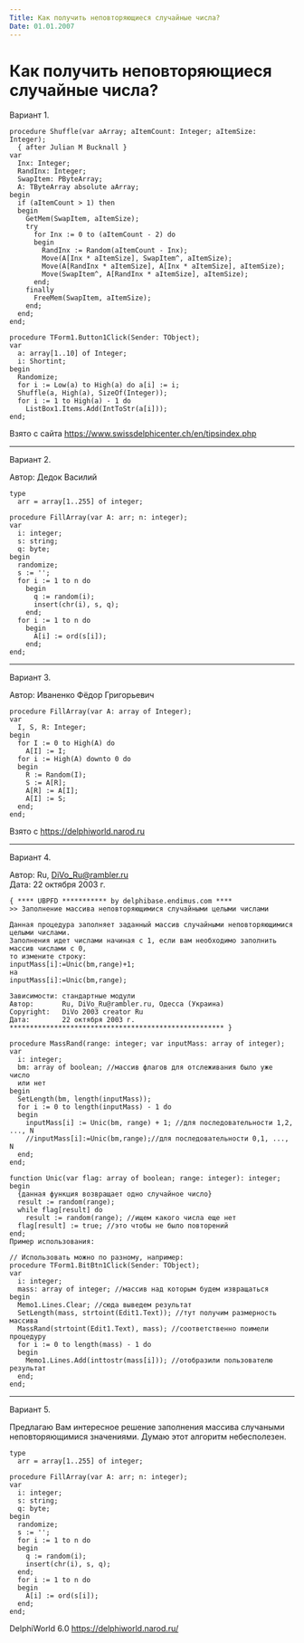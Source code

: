 ```yaml
---
Title: Как получить неповторяющиеся случайные числа?
Date: 01.01.2007
---
```



Как получить неповторяющиеся случайные числа?
=============================================

Вариант 1.

    procedure Shuffle(var aArray; aItemCount: Integer; aItemSize: Integer); 
      { after Julian M Bucknall } 
    var 
      Inx: Integer; 
      RandInx: Integer; 
      SwapItem: PByteArray; 
      A: TByteArray absolute aArray; 
    begin 
      if (aItemCount > 1) then 
      begin 
        GetMem(SwapItem, aItemSize); 
        try 
          for Inx := 0 to (aItemCount - 2) do 
          begin 
            RandInx := Random(aItemCount - Inx); 
            Move(A[Inx * aItemSize], SwapItem^, aItemSize); 
            Move(A[RandInx * aItemSize], A[Inx * aItemSize], aItemSize); 
            Move(SwapItem^, A[RandInx * aItemSize], aItemSize); 
          end; 
        finally 
          FreeMem(SwapItem, aItemSize); 
        end; 
      end; 
    end; 
     
    procedure TForm1.Button1Click(Sender: TObject); 
    var 
      a: array[1..10] of Integer; 
      i: Shortint; 
    begin 
      Randomize; 
      for i := Low(a) to High(a) do a[i] := i; 
      Shuffle(a, High(a), SizeOf(Integer)); 
      for i := 1 to High(a) - 1 do 
        ListBox1.Items.Add(IntToStr(a[i])); 
    end; 

Взято с сайта <https://www.swissdelphicenter.ch/en/tipsindex.php>

------------------------------------------------------------------------

Вариант 2.

Автор: Дедок Василий

     
    type
      arr = array[1..255] of integer;
     
    procedure FillArray(var A: arr; n: integer);
    var
      i: integer;
      s: string;
      q: byte;
    begin
      randomize;
      s := '';
      for i := 1 to n do
        begin
          q := random(i);
          insert(chr(i), s, q);
        end;
      for i := 1 to n do
        begin
          A[i] := ord(s[i]);
        end;
    end;

------------------------------------------------------------------------

Вариант 3.

Автор: Иваненко Фёдор Григорьевич

    procedure FillArray(var A: array of Integer);
    var
      I, S, R: Integer;
    begin
      for I := 0 to High(A) do
        A[I] := I;
      for i := High(A) downto 0 do
      begin
        R := Random(I);
        S := A[R];
        A[R] := A[I];
        A[I] := S;
      end;
    end;

Взято с <https://delphiworld.narod.ru>

------------------------------------------------------------------------

Вариант 4.

Автор:       Ru, DiVo_Ru@rambler.ru  
Дата:        22 октября 2003 г.

    { **** UBPFD *********** by delphibase.endimus.com ****
    >> Заполнение массива неповторяющимися случайными целыми числами
     
    Данная процедура заполняет заданный массив случайными неповторяющимися целыми числами.
    Заполнения идет числами начиная с 1, если вам необходимо заполнить массив числами с 0,
    то измените строку:
    inputMass[i]:=Unic(bm,range)+1;
    на
    inputMass[i]:=Unic(bm,range);
     
    Зависимости: стандартные модули
    Автор:       Ru, DiVo_Ru@rambler.ru, Одесса (Украина)
    Copyright:   DiVo 2003 creator Ru
    Дата:        22 октября 2003 г.
    ***************************************************** }
     
    procedure MassRand(range: integer; var inputMass: array of integer);
    var
      i: integer;
      bm: array of boolean; //массив флагов для отслеживания было уже число
      или нет
    begin
      SetLength(bm, length(inputMass));
      for i := 0 to length(inputMass) - 1 do
      begin
        inputMass[i] := Unic(bm, range) + 1; //для последовательности 1,2, ..., N
        //inputMass[i]:=Unic(bm,range);//для последовательности 0,1, ..., N
      end;
    end;
     
    function Unic(var flag: array of boolean; range: integer): integer;
    begin
      {данная функция возвращает одно случайное число}
      result := random(range);
      while flag[result] do
        result := random(range); //ищем какого числа еще нет
      flag[result] := true; //это чтобы не было повторений
    end;
    Пример использования: 
     
    // Использовать можно по разному, например:
    procedure TForm1.BitBtn1Click(Sender: TObject);
    var
      i: integer;
      mass: array of integer; //массив над которым будем извращаться
    begin
      Memo1.Lines.Clear; //сюда выведем результат
      SetLength(mass, strtoint(Edit1.Text)); //тут получим размерность массива
      MassRand(strtoint(Edit1.Text), mass); //соответственно поимели процедуру
      for i := 0 to length(mass) - 1 do
      begin
        Memo1.Lines.Add(inttostr(mass[i])); //отобразили пользователю результат
      end;
    end;

------------------------------------------------------------------------

Вариант 5.

Предлагаю Вам интересное решение заполнения массива случаными
неповторяющимися значениями. Думаю этот алгоритм небесполезен.

    type
      arr = array[1..255] of integer;
     
    procedure FillArray(var A: arr; n: integer);
    var
      i: integer;
      s: string;
      q: byte;
    begin
      randomize;
      s := '';
      for i := 1 to n do
      begin
        q := random(i);
        insert(chr(i), s, q);
      end;
      for i := 1 to n do
      begin
        A[i] := ord(s[i]);
      end;
    end; 

DelphiWorld 6.0 <https://delphiworld.narod.ru/>

